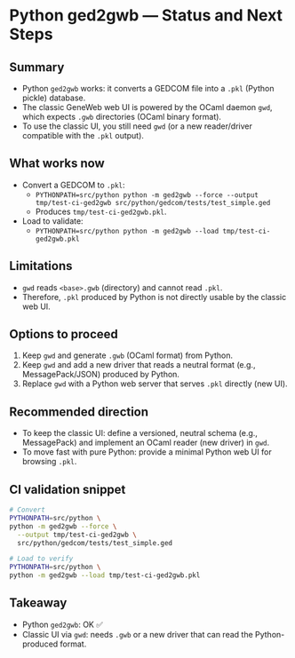 # Python ged2gwb — Status and Next Steps

## Summary

- Python `ged2gwb` works: it converts a GEDCOM file into a `.pkl` (Python pickle) database.
- The classic GeneWeb web UI is powered by the OCaml daemon `gwd`, which expects `.gwb` directories (OCaml binary format).
- To use the classic UI, you still need `gwd` (or a new reader/driver compatible with the `.pkl` output).

## What works now

- Convert a GEDCOM to `.pkl`:
  - `PYTHONPATH=src/python python -m ged2gwb --force --output tmp/test-ci-ged2gwb src/python/gedcom/tests/test_simple.ged`
  - Produces `tmp/test-ci-ged2gwb.pkl`.
- Load to validate:
  - `PYTHONPATH=src/python python -m ged2gwb --load tmp/test-ci-ged2gwb.pkl`

## Limitations

- `gwd` reads `<base>.gwb` (directory) and cannot read `.pkl`.
- Therefore, `.pkl` produced by Python is not directly usable by the classic web UI.

## Options to proceed

1. Keep `gwd` and generate `.gwb` (OCaml format) from Python.
2. Keep `gwd` and add a new driver that reads a neutral format (e.g., MessagePack/JSON) produced by Python.
3. Replace `gwd` with a Python web server that serves `.pkl` directly (new UI).

## Recommended direction

- To keep the classic UI: define a versioned, neutral schema (e.g., MessagePack) and implement an OCaml reader (new driver) in `gwd`.
- To move fast with pure Python: provide a minimal Python web UI for browsing `.pkl`.

## CI validation snippet

```bash
# Convert
PYTHONPATH=src/python \
python -m ged2gwb --force \
  --output tmp/test-ci-ged2gwb \
  src/python/gedcom/tests/test_simple.ged

# Load to verify
PYTHONPATH=src/python \
python -m ged2gwb --load tmp/test-ci-ged2gwb.pkl
```

## Takeaway

- Python `ged2gwb`: OK ✅
- Classic UI via `gwd`: needs `.gwb` or a new driver that can read the Python-produced format.
